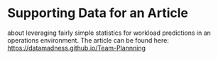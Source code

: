 
# Supporting Data for an Article
about leveraging fairly simple statistics for workload predictions in an operations environment. The article can be found here:
https://datamadness.github.io/Team-Plannning

